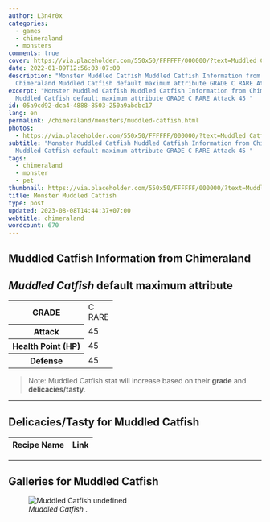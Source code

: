 ```yaml
---
author: L3n4r0x
categories:
  - games
  - chimeraland
  - monsters
comments: true
cover: https://via.placeholder.com/550x50/FFFFFF/000000/?text=Muddled Catfish
date: 2022-01-09T12:56:03+07:00
description: "Monster Muddled Catfish Muddled Catfish Information from
  Chimeraland Muddled Catfish default maximum attribute GRADE C RARE Attack 45 "
excerpt: "Monster Muddled Catfish Muddled Catfish Information from Chimeraland
  Muddled Catfish default maximum attribute GRADE C RARE Attack 45 "
id: 05a9cd92-dca4-4888-8503-250a9abdbc17
lang: en
permalink: /chimeraland/monsters/muddled-catfish.html
photos:
  - https://via.placeholder.com/550x50/FFFFFF/000000/?text=Muddled Catfish
subtitle: "Monster Muddled Catfish Muddled Catfish Information from Chimeraland
  Muddled Catfish default maximum attribute GRADE C RARE Attack 45 "
tags:
  - chimeraland
  - monster
  - pet
thumbnail: https://via.placeholder.com/550x50/FFFFFF/000000/?text=Muddled Catfish
title: Monster Muddled Catfish
type: post
updated: 2023-08-08T14:44:37+07:00
webtitle: chimeraland
wordcount: 670
---
```


<link
  rel="stylesheet"
  href="https://rawcdn.githack.com/dimaslanjaka/Web-Manajemen/870a349/css/bootstrap-5-3-0-alpha3-wrapper.css"
/>
<section id="bootstrap-wrapper">
  <div data-bs-theme="dark">
    <h2>Muddled Catfish Information from Chimeraland</h2>
    <h2 id="attribute"><i>Muddled Catfish</i> default maximum attribute</h2>
    <div class="row">
      <div class="col mb-2">
        <div class="card">
          <div class="card-body">
            <table>
              <tr>
                <th>GRADE</th>
                <td>C <br /><span class="text-primary">RARE</span></td>
              </tr>
              <tr>
                <th>Attack</th>
                <td>45</td>
              </tr>
              <tr>
                <th>Health Point (HP)</th>
                <td>45</td>
              </tr>
              <tr>
                <th>Defense</th>
                <td>45</td>
              </tr>
            </table>
          </div>
        </div>
      </div>
    </div>
    <blockquote class="bd-callout bd-callout-warning">
      Note: Muddled Catfish stat will increase based on their <b>grade</b> and
      <b>delicacies/tasty</b>.
    </blockquote>
    <hr />
    <h2 id="delicacies">Delicacies/Tasty for Muddled Catfish</h2>
    <div class="card">
      <div class="card-body">
        <div class="table-responsive">
          <table class="table table-striped">
            <thead>
              <tr>
                <th>Recipe Name</th>
                <th>Link</th>
              </tr>
            </thead>
            <tbody></tbody>
          </table>
        </div>
      </div>
    </div>
    <hr />
    <div id="gallery">
      <h2>Galleries for Muddled Catfish</h2>
      <div class="row">
        <div class="col-lg-6 col-12">
          <figure>
            <img
              src="https://www.webmanajemen.com/undefined"
              alt="Muddled Catfish undefined"
            />
            <figcaption style="word-wrap: break-word">
              <i>Muddled Catfish</i> .
            </figcaption>
          </figure>
        </div>
      </div>
    </div>
  </div>
</section>